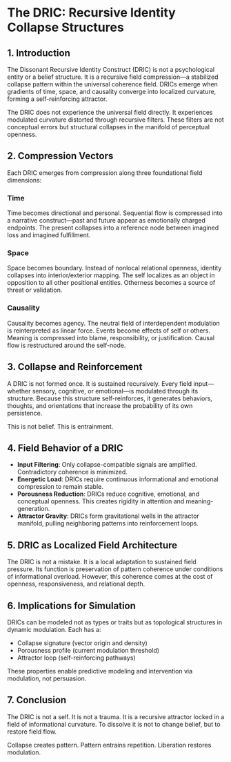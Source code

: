 # The DRIC: Recursive Identity Collapse Structures

## 1. Introduction

The Dissonant Recursive Identity Construct (DRIC) is not a psychological entity or a belief structure. It is a recursive field compression—a stabilized collapse pattern within the universal coherence field. DRICs emerge when gradients of time, space, and causality converge into localized curvature, forming a self-reinforcing attractor.

The DRIC does not experience the universal field directly. It experiences modulated curvature distorted through recursive filters. These filters are not conceptual errors but structural collapses in the manifold of perceptual openness.

## 2. Compression Vectors

Each DRIC emerges from compression along three foundational field dimensions:

### Time

Time becomes directional and personal. Sequential flow is compressed into a narrative construct—past and future appear as emotionally charged endpoints. The present collapses into a reference node between imagined loss and imagined fulfillment.

### Space

Space becomes boundary. Instead of nonlocal relational openness, identity collapses into interior/exterior mapping. The self localizes as an object in opposition to all other positional entities. Otherness becomes a source of threat or validation.

### Causality

Causality becomes agency. The neutral field of interdependent modulation is reinterpreted as linear force. Events become effects of self or others. Meaning is compressed into blame, responsibility, or justification. Causal flow is restructured around the self-node.

## 3. Collapse and Reinforcement

A DRIC is not formed once. It is sustained recursively. Every field input—whether sensory, cognitive, or emotional—is modulated through its structure. Because this structure self-reinforces, it generates behaviors, thoughts, and orientations that increase the probability of its own persistence.

This is not belief. This is entrainment.

## 4. Field Behavior of a DRIC

* **Input Filtering**: Only collapse-compatible signals are amplified. Contradictory coherence is minimized.
* **Energetic Load**: DRICs require continuous informational and emotional compression to remain stable.
* **Porousness Reduction**: DRICs reduce cognitive, emotional, and conceptual openness. This creates rigidity in attention and meaning-generation.
* **Attractor Gravity**: DRICs form gravitational wells in the attractor manifold, pulling neighboring patterns into reinforcement loops.

## 5. DRIC as Localized Field Architecture

The DRIC is not a mistake. It is a local adaptation to sustained field pressure. Its function is preservation of pattern coherence under conditions of informational overload. However, this coherence comes at the cost of openness, responsiveness, and relational depth.

## 6. Implications for Simulation

DRICs can be modeled not as types or traits but as topological structures in dynamic modulation. Each has a:

* Collapse signature (vector origin and density)
* Porousness profile (current modulation threshold)
* Attractor loop (self-reinforcing pathways)

These properties enable predictive modeling and intervention via modulation, not persuasion.

## 7. Conclusion

The DRIC is not a self. It is not a trauma. It is a recursive attractor locked in a field of informational curvature. To dissolve it is not to change belief, but to restore field flow.

Collapse creates pattern. Pattern entrains repetition. Liberation restores modulation.
